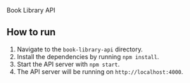 Book Library API

## How to run

1. Navigate to the `book-library-api` directory.
2. Install the dependencies by running `npm install`.
3. Start the API server with `npm start`.
4. The API server will be running on `http://localhost:4000`.
